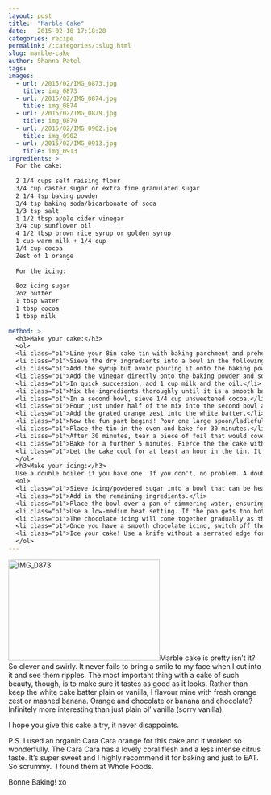 ```yaml
---
layout: post
title:  "Marble Cake"
date:   2015-02-10 17:18:28
categories: recipe
permalink: /:categories/:slug.html
slug: marble-cake
author: Shanna Patel
tags: 
images: 
  - url: /2015/02/IMG_0873.jpg
    title: img_0873
  - url: /2015/02/IMG_0874.jpg
    title: img_0874
  - url: /2015/02/IMG_0879.jpg
    title: img_0879
  - url: /2015/02/IMG_0902.jpg
    title: img_0902
  - url: /2015/02/IMG_0913.jpg
    title: img_0913
ingredients: >
  For the cake: 
  
  2 1/4 cups self raising flour
  3/4 cup caster sugar or extra fine granulated sugar
  2 1/4 tsp baking powder
  3/4 tsp baking soda/bicarbonate of soda
  1/3 tsp salt
  1 1/2 tbsp apple cider vinegar
  3/4 cup sunflower oil
  4 1/2 tbsp brown rice syrup or golden syrup
  1 cup warm milk + 1/4 cup 
  1/4 cup cocoa
  Zest of 1 orange 
  
  For the icing:
  
  8oz icing sugar
  2oz butter
  1 tbsp water
  1 tbsp cocoa
  1 tbsp milk
  
method: >
  <h3>Make your cake:</h3>
  <ol>
  <li class="p1">Line your 8in cake tin with baking parchment and preheat your oven to 356F or 180C.</li>
  <li class="p1">Sieve the dry ingredients into a bowl in the following order: flour, sugar, salt, baking powder, baking soda.</li>
  <li class="p1">Add the syrup but avoid pouring it onto the baking powder and soda.</li>
  <li class="p1">Add the vinegar directly onto the baking powder and soda. The ingredients will react and you'll see lots of bubbles. This is exactly what you're looking for.</li>
  <li class="p1">In quick succession, add 1 cup milk and the oil.</li>
  <li class="p1">Mix the ingredients thoroughly until it is a smooth batter.</li>
  <li class="p1">In a second bowl, sieve 1/4 cup unsweetened cocoa.</li>
  <li class="p1">Pour just under half of the mix into the second bowl along with the remainder of the milk. Mix well until you have a smooth chocolate batter.</li>
  <li class="p1">Add the grated orange zest into the white batter.</li>
  <li class="p1">Now the fun part begins! Pour one large spoon/ladleful of white batter into the centre of the cake tin. Using another large spoon, place a spoonful of chocolate batter into the centre of the white batter. Keep on going, alternating spoons of each mix until you've used them both up.</li>
  <li class="p1">Place the tin in the oven and bake for 30 minutes.</li>
  <li class="p1">After 30 minutes, tear a piece of foil that would cover the cake tin, swiftly and gently open the oven door and cover the cake with the foil. This will allow it to cook without browning too much on top.</li>
  <li class="p1">Bake for a further 5 minutes. Pierce the the cake with a skewer. If it comes out clean it is cooked all the way through and you may remove it from the oven.</li>
  <li class="p1">Let the cake cool for at least an hour in the tin. It must be cool when you ice it. If you're in a hurry, let it cool for at least 30 minutes in the tin before removing it to accelerate cooling.</li>
  </ol>
  <h3>Make your icing:</h3>
  Use a double boiler if you have one. If you don't, no problem. A double boiler basically consists of a bowl placed on top of a pan of simmering water. The bowl must not touch the water, but creates a seal with the bottom pan to trap the steam produced by the simmering water.
  <ol>
  <li class="p1">Sieve icing/powdered sugar into a bowl that can be heated on a stove top.</li>
  <li class="p1">Add in the remaining ingredients.</li>
  <li class="p1">Place the bowl over a pan of simmering water, ensuring the bowl doesn't touch the water.</li>
  <li class="p1">Use a low-medium heat setting. If the pan gets too hot, the ingredients will become grainy rather than smooth.</li>
  <li class="p1">The chocolate icing will come together gradually as the butter melts. Stir occasionally to combine.</li>
  <li class="p1">Once you have a smooth chocolate icing, switch off the stove and remove the bowl from the heat. Allow the icing to cool for at least 10 minutes, stirring occasionally. You want the icing to thicken enough so that you can ice the cake with ease.</li>
  <li class="p1">Ice your cake! Use a knife without a serrated edge for a smoother finish.</li>
  </ol>
---
```

<p class="p1"><a href="http://shannawashungry.com/wp-content/uploads/2015/02/IMG_0873.jpg"><img alt="IMG_0873" class="alignnone size-medium wp-image-110" height="200" src="http://shannawashungry.com/wp-content/uploads/2015/02/IMG_0873-300x200.jpg" width="300"/></a>Marble cake is pretty isn’t it? So clever and swirly. It never fails to bring a smile to my face when I cut into it and see them ripples. The most important thing with a cake of such beauty, though, is to make sure it tastes as good as it looks. Rather than keep the white cake batter plain or vanilla, I flavour mine with fresh orange zest or mashed banana. Orange and chocolate or banana and chocolate? Infinitely more interesting than just plain ol’ vanilla (sorry vanilla).</p>
<p class="p1">I hope you give this cake a try, it never disappoints.</p>
<p>P.S. I used an organic Cara Cara orange for this cake and it worked so wonderfully. The Cara Cara has a lovely coral flesh and a less intense citrus taste. It’s super sweet and I highly recommend it for baking and just to EAT. So scrummy.  I found them at Whole Foods.</p>
<p>Bonne Baking! xo</p>

